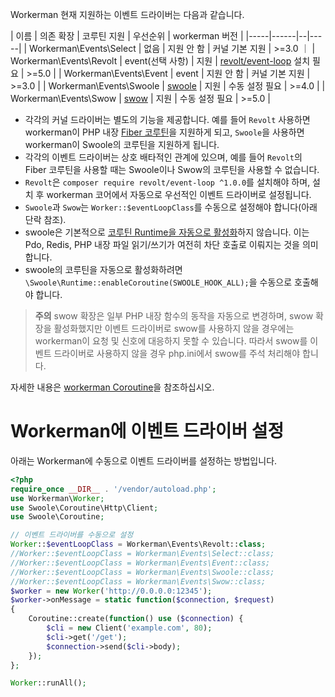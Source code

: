Workerman 현재 지원하는 이벤트 드라이버는 다음과 같습니다.

| 이름  | 의존 확장 | 코루틴 지원 |  우선순위  |  workerman 버전  |
|-----|------|--|-----|
|  Workerman\Events\Select   |   없음   | 지원 안 함  |  커널 기본 지원   |  >=3.0  ｜
|  Workerman\Events\Revolt   |   event(선택 사항)   | 지원  |  [revolt/event-loop](https://github.com/revoltphp/event-loop) 설치 필요   |  >=5.0  |
|  Workerman\Events\Event   |   event   | 지원 안 함 |  커널 기본 지원   |  >=3.0  |
|  Workerman\Events\Swoole   |  [swoole](https://github.com/swoole/swoole-src)   | 지원  |  수동 설정 필요   |  >=4.0  |
|  Workerman\Events\Swow   |   [swow](https://github.com/swow/swow)   | 지원  |  수동 설정 필요   |  >=5.0  |

* 각각의 커널 드라이버는 별도의 기능을 제공합니다. 예를 들어 `Revolt` 사용하면 workerman이 PHP 내장 [Fiber 코루틴](https://www.php.net/manual/zh/language.fibers.php)을 지원하게 되고, `Swoole`을 사용하면 workerman이 Swoole의 코루틴을 지원하게 됩니다.
* 각각의 이벤트 드라이버는 상호 배타적인 관계에 있으며, 예를 들어 `Revolt`의 Fiber 코루틴을 사용할 때는 Swoole이나 Swow의 코루틴을 사용할 수 없습니다.
* `Revolt`은 `composer require revolt/event-loop ^1.0.0`를 설치해야 하며, 설치 후 workerman 코어에서 자동으로 우선적인 이벤트 드라이버로 설정됩니다.
* `Swoole`과 `Swow`는 `Worker::$eventLoopClass`를 수동으로 설정해야 합니다(아래 단락 참조).
* swoole은 기본적으로 [코루틴 Runtime을 자동으로 활성화](https://wiki.swoole.com/#/runtime?id=runtime)하지 않습니다. 이는 Pdo, Redis, PHP 내장 파일 읽기/쓰기가 여전히 차단 호출로 이뤄지는 것을 의미합니다.
* swoole의 코루틴을 자동으로 활성화하려면 `\Swoole\Runtime::enableCoroutine(SWOOLE_HOOK_ALL);`을 수동으로 호출해야 합니다.

> **주의**
> swow 확장은 일부 PHP 내장 함수의 동작을 자동으로 변경하며, swow 확장을 활성화했지만 이벤트 드라이버로 swow를 사용하지 않을 경우에는 workerman이 요청 및 신호에 대응하지 못할 수 있습니다. 따라서 swow를 이벤트 드라이버로 사용하지 않을 경우 php.ini에서 swow를 주석 처리해야 합니다.

자세한 내용은 [workerman Coroutine](../fiber.md)을 참조하십시오.

# Workerman에 이벤트 드라이버 설정

아래는 Workerman에 수동으로 이벤트 드라이버를 설정하는 방법입니다.

```php
<?php
require_once __DIR__ . '/vendor/autoload.php';
use Workerman\Worker;
use Swoole\Coroutine\Http\Client;
use Swoole\Coroutine;

// 이벤트 드라이버를 수동으로 설정
Worker::$eventLoopClass = Workerman\Events\Revolt::class;
//Worker::$eventLoopClass = Workerman\Events\Select::class;
//Worker::$eventLoopClass = Workerman\Events\Event::class;
//Worker::$eventLoopClass = Workerman\Events\Swoole::class;
//Worker::$eventLoopClass = Workerman\Events\Swow::class;
$worker = new Worker('http://0.0.0.0:12345');
$worker->onMessage = static function($connection, $request)
{
    Coroutine::create(function() use ($connection) {
        $cli = new Client('example.com', 80);
        $cli->get('/get');
        $connection->send($cli->body);
    });
};

Worker::runAll();
```
